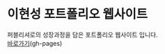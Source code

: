 # 이현성 포트폴리오 웹사이트

퍼블리셔로의 성장과정을 담은 포트폴리오 웹사이트 입니다.<br>
<a href="https://portfolio.hyse.kr">바로가기</a>(gh-pages)
